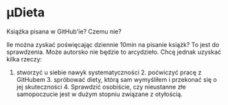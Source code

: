 # μDieta
Książka pisana w GitHub'ie? Czemu nie?

Ile można zyskać poświęcając dziennie 10min na pisanie książk? To jest do  sprawdzenia. Może autorsko nie będzie to arcydzieło. Chcę jednak uzyskać kilka rzeczy:
1. stworzyć u siebie nawyk systematyczności 2. poćwiczyć pracę z GitHubem 3. spróbować diety, którą sam wymyśliłem i przekonać się o jej skuteczności 4. Sprawdzić osobiście, czy nieustanne złe samopoczucie jest w dużym stopniu związane z otyłością.
